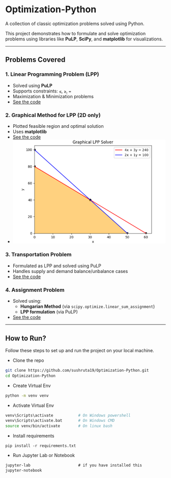 # Optimization-Python

A collection of classic optimization problems solved using Python.

This project demonstrates how to formulate and solve optimization problems using libraries like **PuLP**, **SciPy**, and **matplotlib** for visualizations.

---

## Problems Covered

### 1. Linear Programming Problem (LPP)
- Solved using **PuLP**
- Supports constraints: `≤`, `≥`, `=`
- Maximization & Minimization problems
- [See the code](notebooks/lpp.ipynb)

### 2. Graphical Method for LPP (2D only)
- Plotted feasible region and optimal solution
- Uses **matplotlib**
- [See the code](lpp_graphical_method.ipynb)
- ![Shaded Feasible Reigion](images/graph1.png)

### 3. Transportation Problem
- Formulated as LPP and solved using PuLP
- Handles supply and demand balance/unbalance cases
- [See the code](notebooks/transportation.ipynb)
### 4. Assignment Problem
- Solved using:
  - **Hungarian Method** (via `scipy.optimize.linear_sum_assignment`)
  - **LPP formulation** (via PuLP)
- [See the code](notebooks/assignment.ipynb)
---

## How to Run?

Follow these steps to set up and run the project on your local machine.

- Clone the repo
```bash
git clone https://github.com/sushruta19/Optimization-Python.git
cd Optimization-Python
```

- Create Virtual Env
```bash
python -m venv venv
```
- Activate Virtual Env
```bash
venv\Scripts\activate           # On Windows powershell
venv\Scripts\activate.bat       # On Windows CMD
source venv/bin/activate        # On linux bash
```
- Install requirements
```
pip install -r requirements.txt
```

- Run Jupyter Lab or Notebook
```
jupyter-lab                     # if you have installed this
jupyter-notebook
```


